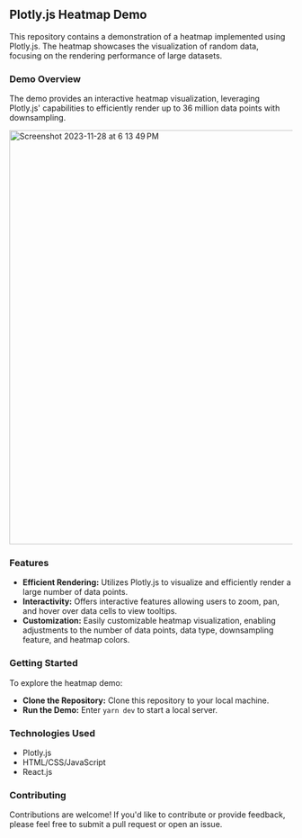 ## Plotly.js Heatmap Demo

This repository contains a demonstration of a heatmap implemented using Plotly.js. The heatmap showcases the visualization of random data, focusing on the rendering performance of large datasets.

### Demo Overview

The demo provides an interactive heatmap visualization, leveraging Plotly.js' capabilities to efficiently render up to 36 million data points with downsampling.

<img width="736" alt="Screenshot 2023-11-28 at 6 13 49 PM" src="https://github.com/masoudmanson/plotly-js-heatmap/assets/927990/b1092016-3ad1-4e10-8be4-b37997a5cfec">

### Features

- **Efficient Rendering:** Utilizes Plotly.js to visualize and efficiently render a large number of data points.
- **Interactivity:** Offers interactive features allowing users to zoom, pan, and hover over data cells to view tooltips.
- **Customization:** Easily customizable heatmap visualization, enabling adjustments to the number of data points, data type, downsampling feature, and heatmap colors.

### Getting Started

To explore the heatmap demo:

- **Clone the Repository:** Clone this repository to your local machine.
- **Run the Demo:** Enter `yarn dev` to start a local server.

### Technologies Used

- Plotly.js
- HTML/CSS/JavaScript
- React.js

### Contributing

Contributions are welcome! If you'd like to contribute or provide feedback, please feel free to submit a pull request or open an issue.
